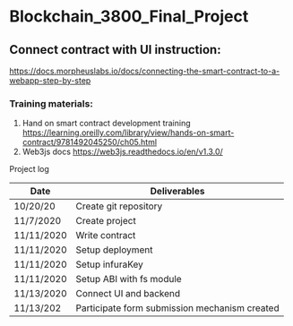 # Blockchain_3800_Final_Project


## Connect contract with UI instruction:
https://docs.morpheuslabs.io/docs/connecting-the-smart-contract-to-a-webapp-step-by-step

### Training materials:
1. Hand on smart contract development training https://learning.oreilly.com/library/view/hands-on-smart-contract/9781492045250/ch05.html
2. Web3js docs https://web3js.readthedocs.io/en/v1.3.0/


Project log

| Date       | Deliverables          |
| --------   | --------------------- |
| 10/20/20   | Create git repository |
| 11/7/2020  | Create project        |
| 11/11/2020 | Write contract        |
| 11/11/2020 | Setup deployment      |
| 11/11/2020 | Setup infuraKey       |
| 11/11/2020 | Setup ABI with fs module|
| 11/13/2020 | Connect UI and backend|
| 11/13/202  | Participate form submission mechanism created |
 

